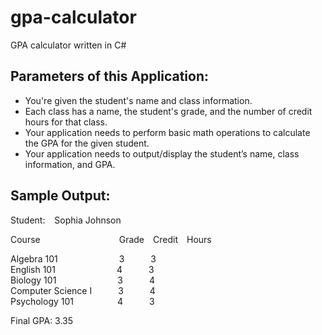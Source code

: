 # gpa-calculator

GPA calculator written in C#

 
## Parameters of this Application: 

- You're given the student's name and class information.
- Each class has a name, the student's grade, and the number of credit hours for that class.
- Your application needs to perform basic math operations to calculate the GPA for the given student.
- Your application needs to output/display the student’s name, class information, and GPA.

## Sample Output:

Student: &ensp; Sophia Johnson

Course&emsp;&emsp;&emsp;&emsp;&emsp;&emsp;&emsp;&emsp;&emsp;Grade&emsp;Credit&emsp;Hours

Algebra 101&emsp;&emsp;&emsp;&emsp;&emsp;&emsp;&emsp;3&emsp;&emsp;&emsp;3\
English 101&emsp;&emsp;&emsp;&emsp;&emsp;&emsp;&emsp;4&emsp;&emsp;&emsp;3\
Biology 101&emsp;&emsp;&emsp;&emsp;&emsp;&emsp;&emsp;3&emsp;&emsp;&emsp;4\
Computer Science I&emsp;&emsp;&emsp;3&emsp;&emsp;&emsp;4\
Psychology 101&emsp;&emsp;&emsp;&emsp;&emsp;4&emsp;&emsp;&emsp;3

Final GPA:                      3.35


